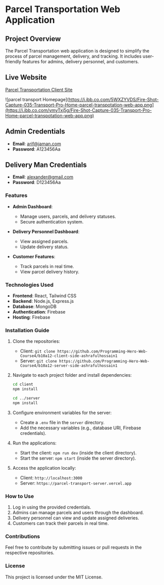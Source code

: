 # Parcel Transportation Web Application

## Project Overview
The Parcel Transportation web application is designed to simplify the process of parcel management, delivery, and tracking. It includes user-friendly features for admins, delivery personnel, and customers.

## Live Website
[Parcel Transportation Client Site](https://parcel-transpotation.web.app/)

![parcel transport Homepage](https://i.ibb.co.com/5WXZYVDS/Fire-Shot-Capture-035-Transport-Pro-Home-parcel-transpotation-web-app.png](https://i.ibb.co.com/ymyTxj5g/Fire-Shot-Capture-035-Transport-Pro-Home-parcel-transpotation-web-app.png)

## Admin Credentials
- **Email**: arif@jaman.com
- **Password**: A123456Aa

## Delivery Man Credentials
- **Email**: alexander@gmail.com
- **Password**: D123456Aa



### Features
- **Admin Dashboard**:
  - Manage users, parcels, and delivery statuses.
  - Secure authentication system.

- **Delivery Personnel Dashboard**:
  - View assigned parcels.
  - Update delivery status.

- **Customer Features**:
  - Track parcels in real time.
  - View parcel delivery history.

### Technologies Used
- **Frontend**: React, Tailwind CSS
- **Backend**: Node.js, Express.js
- **Database**: MongoDB
- **Authentication**: Firebase
- **Hosting**: Firebase

### Installation Guide
1. Clone the repositories:
   - Client: `git clone https://github.com/Programming-Hero-Web-Course4/b10a12-client-side-ashrafulhossain1`
   - Server: `git clone https://github.com/Programming-Hero-Web-Course4/b10a12-server-side-ashrafulhossain1`

2. Navigate to each project folder and install dependencies:
   ```bash
   cd client
   npm install
   
   cd ../server
   npm install
   ```

3. Configure environment variables for the server:
   - Create a `.env` file in the `server` directory.
   - Add the necessary variables (e.g., database URI, Firebase credentials).

4. Run the applications:
   - Start the client: `npm run dev` (inside the client directory).
   - Start the server: `npm start` (inside the server directory).

5. Access the application locally:
   - Client: `http://localhost:3000`
   - Server: `https://parcel-transport-server.vercel.app`

### How to Use
1. Log in using the provided credentials.
2. Admins can manage parcels and users through the dashboard.
3. Delivery personnel can view and update assigned deliveries.
4. Customers can track their parcels in real time.

### Contributions
Feel free to contribute by submitting issues or pull requests in the respective repositories.

### License
This project is licensed under the MIT License.
